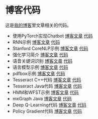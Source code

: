 # 博客代码

这是[我的博客](https://fancyerii.github.io)里文章相关的代码。

* 使用PyTorch实现Chatbot [博客文章](https://fancyerii.github.io/2019/02/14/chatbot/) [代码](./chatbot)
* RNN示例 [博客文章](https://fancyerii.github.io/books/rnn-intro/) [代码](./rnn)
* Stanford CoreNLP示例 [博客文章](https://fancyerii.github.io/books/rnn-intro/) [代码](./stanfordnlp)
* 强化学习简介 [博客文章](https://fancyerii.github.io/books/rl1/) [代码](./rl)
* 语音关键词识别 [博客文章](https://fancyerii.github.io/books/tf-keywords/) [代码](./tf-keywords)
* 语言模型示例 [博客文章](https://fancyerii.github.io/books/lm/) [代码](./lm)
* pdfbox示例 [博客文章](https://fancyerii.github.io/2019/03/12/1_pdfbox/) [代码](./testpdfbox)
* Tesseract C++代码 [博客文章](https://fancyerii.github.io/2019/03/12/3_tesseract/#c%E6%8E%A5%E5%8F%A3%E7%A4%BA%E4%BE%8B) [代码](./test-tesseract-cpp)
* Tesseract Java代码 [博客文章](https://fancyerii.github.io/2019/03/12/3_tesseract/#java%E6%8E%A5%E5%8F%A3) [代码](./test-tesseract-java)
* HMM和WFST示例 [博客文章](https://fancyerii.github.io/books/wfst-codes/) [代码](./hmm-wfst)
* mxGraph Java [博客文章](https://fancyerii.github.io/2019/03/26/mxgraph/) [代码](./mxgraphjava)
* Deep Q-Learning代码 [博客文章](https://fancyerii.github.io/books/dqn) [代码](./dqn)
* Policy Gradient代码 [博客文章](https://fancyerii.github.io/books/pg) [代码](./pg)
